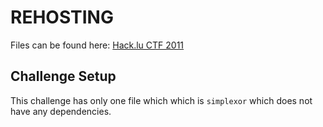# REHOSTING

Files can be found here: [Hack.lu CTF 2011](https://shell-storm.org/repo/CTF/Hacklu-2011/Cryptography/Simplexor%20(200)/)

## Challenge Setup
This challenge has only one file which which is `simplexor` which does not have any dependencies.
